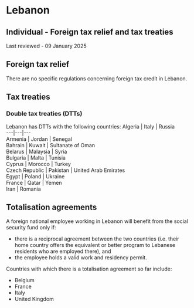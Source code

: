 # Lebanon
## Individual - Foreign tax relief and tax treaties
Last reviewed - 09 January 2025
## Foreign tax relief
There are no specific regulations concerning foreign tax credit in Lebanon.
## Tax treaties
### Double tax treaties (DTTs)
Lebanon has DTTs with the following countries:
Algeria | Italy | Russia  
---|---|---  
Armenia | Jordan | Senegal  
Bahrain | Kuwait | Sultanate of Oman  
Belarus | Malaysia | Syria  
Bulgaria | Malta | Tunisia  
Cyprus | Morocco | Turkey  
Czech Republic | Pakistan | United Arab Emirates  
Egypt | Poland | Ukraine  
France | Qatar | Yemen  
Iran | Romania  
## Totalisation agreements
A foreign national employee working in Lebanon will benefit from the social security fund only if:
  * there is a reciprocal agreement between the two countries (i.e. their home country offers the equivalent or better program to Lebanese residents who are employed there), and 
  * the employee holds a valid work and residency permit. 


Countries with which there is a totalisation agreement so far include:
  * Belgium 
  * France 
  * Italy 
  * United Kingdom 


